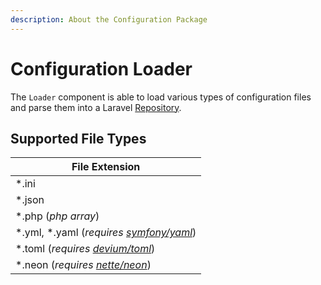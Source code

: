 ```yaml
---
description: About the Configuration Package
---
```

# Configuration Loader

The `Loader` component is able to load various types of configuration files and parse them into a Laravel [Repository](https://github.com/laravel/framework/blob/11.x/src/Illuminate/Config/Repository.php).

## Supported File Types

| File Extension                                                             |
|----------------------------------------------------------------------------|
| *.ini                                                                      |
| *.json                                                                     |
| *.php (_php array_)                                                        |
| *.yml, *.yaml (_requires [symfony/yaml](https://github.com/symfony/yaml)_) |
| *.toml (_requires [devium/toml](https://github.com/vanodevium/toml)_)      |
| *.neon (_requires [nette/neon](https://github.com/nette/neon)_)            |


